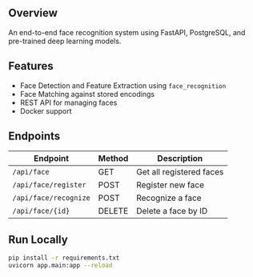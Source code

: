 ## Overview
An end-to-end face recognition system using FastAPI, PostgreSQL, and pre-trained deep learning models.

## Features
- Face Detection and Feature Extraction using `face_recognition`
- Face Matching against stored encodings
- REST API for managing faces
- Docker support

## Endpoints
| Endpoint | Method | Description |
|-----------|---------|-------------|
| `/api/face` | GET | Get all registered faces |
| `/api/face/register` | POST | Register new face |
| `/api/face/recognize` | POST | Recognize a face |
| `/api/face/{id}` | DELETE | Delete a face by ID |

## Run Locally
```bash
pip install -r requirements.txt
uvicorn app.main:app --reload